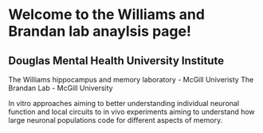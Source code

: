 # Welcome to the Williams and Brandan lab anaylsis page!
## Douglas Mental Health University Institute 
The Williams hippocampus and memory laboratory - McGill Univeristy 
The Brandan Lab - McGill University 

In vitro approaches aiming to better understanding individual neuronal function
and local circuits to in vivo experiments aiming to understand how large neuronal 
populations code for different aspects of memory.
